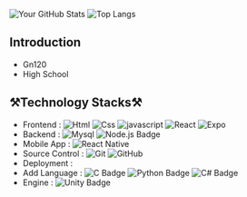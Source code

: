 ![Your GitHub Stats](https://github-readme-stats.vercel.app/api?username=Gn120&show_icons=true&theme=radical)
![Top Langs](https://github-readme-stats.vercel.app/api/top-langs/?username=Gn120&layout=compact&theme=radical)

Introduction
-------------
* Gn120
* High School

⚒️Technology Stacks⚒️
-------------
* Frontend : ![Html](https://img.shields.io/badge/HTML-E34F26?style=flat&logo=html5&logoColor=white) ![Css](https://img.shields.io/badge/CSS-1572B6?style=flat&logo=css3&logoColor=white) ![javascript](https://img.shields.io/badge/JavaScript-F7DF1E?style=flat&logo=JavaScript&logoColor=white) ![React](https://img.shields.io/badge/React-61DAFB?style=flat&logo=React&logoColor=white) ![Expo](https://img.shields.io/badge/Expo-000020?style=flat&logo=expo&logoColor=white)
* Backend : ![Mysql](https://img.shields.io/badge/MySql-4479A1?style=flat&logo=MySql&logoColor=white) ![Node.js Badge](https://img.shields.io/badge/Node.js-339933?style=flat&logo=node.js&logoColor=white)
* Mobile App : ![React Native](https://img.shields.io/badge/React_Native-61DAFB?style=flat&logo=react&logoColor=white)
* Source Control : ![Git](https://img.shields.io/badge/Git-F05032?style=flat&logo=Git&logoColor=white) ![GitHub](https://img.shields.io/badge/GitHub-181717?style=flat&logo=GitHub&logoColor=white)
* Deployment : 
* Add Language : ![C Badge](https://img.shields.io/badge/C-00599C?style=flat&logo=c&logoColor=white) ![Python Badge](https://img.shields.io/badge/Python-3776AB?style=flat&logo=python&logoColor=white) ![C# Badge](https://img.shields.io/badge/C%23-512BD4?style=flat&logo=c-sharp&logoColor=white)
* Engine : ![Unity Badge](https://img.shields.io/badge/Unity-000000?style=flat&logo=unity&logoColor=white)
